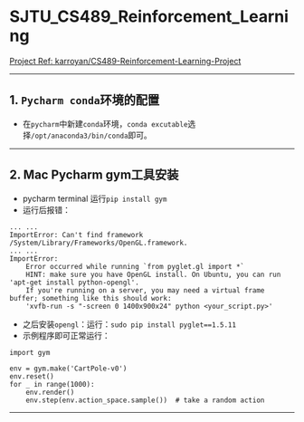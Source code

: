 # SJTU_CS489_Reinforcement_Learning

[Project Ref: karroyan/CS489-Reinforcement-Learning-Project](https://github.com/karroyan/CS489-Reinforcement-Learning-Project)

----

## 1. `Pycharm conda`环境的配置

- 在`pycharm`中新建`conda`环境，`conda excutable`选择`/opt/anaconda3/bin/conda`即可。

----



## 2. Mac Pycharm gym工具安装

- pycharm terminal 运行`pip install gym`
- 运行后报错：

```
... ...
ImportError: Can't find framework /System/Library/Frameworks/OpenGL.framework.
... ...
ImportError: 
    Error occurred while running `from pyglet.gl import *`
    HINT: make sure you have OpenGL install. On Ubuntu, you can run 'apt-get install python-opengl'.
    If you're running on a server, you may need a virtual frame buffer; something like this should work:
    'xvfb-run -s "-screen 0 1400x900x24" python <your_script.py>'
```

- 之后安装`opengl`：运行：`sudo pip install pyglet==1.5.11`
- 示例程序即可正常运行：

```
import gym

env = gym.make('CartPole-v0')
env.reset()
for _ in range(1000):
    env.render()
    env.step(env.action_space.sample())  # take a random action
```

----





